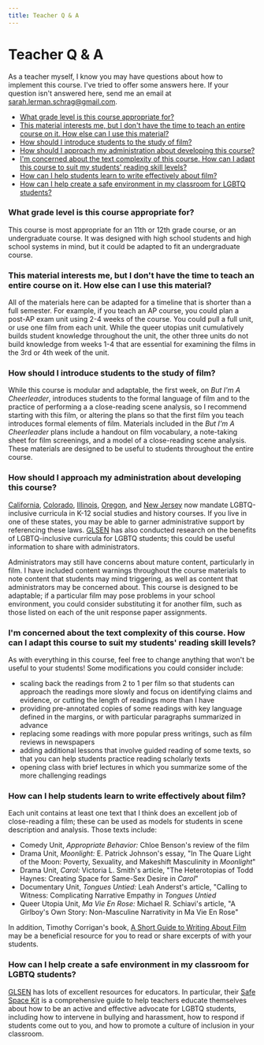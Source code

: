 ```yaml
---
title: Teacher Q & A
---
```

# Teacher Q & A

As a teacher myself, I know you may have questions about how to implement this course. I've tried to offer some answers here. If your question isn't answered here, send me an email at [sarah.lerman.schrag@gmail.com](mailto:sarah.lerman.schrag@gmail.com).

<ul id="q-and-a">
<li><a href="#q-grade">
What grade level is this course appropriate for?
</a></li>

<li><a href="#q-time">
This material interests me, but I don't have the time to teach an entire course on it. How else can I use this material?
</a></li>

<li><a href="#q-introduce">
How should I introduce students to the study of film?
</a></li>

<li><a href="#q-admin">
How should I approach my administration about developing this course?
</a></li>

<li><a href="#q-complexity">
I'm concerned about the text complexity of this course. How can I adapt this course to suit my students' reading skill levels?
</a></li>

<li><a href="#q-write">
How can I help students learn to write effectively about film?
</a></li>

<li><a href="#q-safe">
How can I help create a safe environment in my classroom for LGBTQ students?
</a></li>
</ul>

<span id="q-grade"></span>
### What grade level is this course appropriate for?

This course is most appropriate for an 11th or 12th grade course, or an undergraduate course. It was designed with high school students and high school systems in mind, but it could be adapted to fit an undergraduate course.

<span id="q-time"></span>
### This material interests me, but I don't have the time to teach an entire course on it. How else can I use this material?

All of the materials here can be adapted for a timeline that is shorter than a full semester. For example, if you teach an AP course, you could plan a post-AP exam unit using 2-4 weeks of the course. You could pull a full unit, or use one film from each unit. While the queer utopias unit cumulatively builds student knowledge throughout the unit, the other three units do not build knowledge from weeks 1-4 that are essential for examining the films in the 3rd or 4th week of the unit.

<span id="q-introduce"></span>
### How should I introduce students to the study of film?

While this course is modular and adaptable, the first week, on *But I'm A Cheerleader*, introduces students to the formal language of film and to the practice of performing a a close-reading scene analysis, so I recommend starting with this film, or altering the plans so that the first film you teach introduces formal elements of film. Materials included in the *But I'm A Cheerleader* plans include a handout on film vocabulary, a note-taking sheet for film screenings, and a model of a close-reading scene analysis. These materials are designed to be useful to students throughout the entire course.  

<span id="q-admin"></span>
### How should I approach my administration about developing this course?

[California](https://en.wikipedia.org/wiki/FAIR_Education_Act), [Colorado](https://www.bustle.com/p/colorado-votes-to-teach-lgbtq-inclusive-curriculum-to-students-in-public-schools-17300826), [Illinois](https://www.equalityillinois.us/%EF%BB%BFlgbtq-inclusive-curriculum-bill-approved-by-illinois-gov-jb-pritzker/), [Oregon](https://www.out.com/news/2019/8/16/heres-every-state-requires-schools-teach-lgbtq-history), and [New Jersey](https://www.nj.com/education/2019/02/nj-schools-will-finally-teach-kids-about-gay-history-heres-what-kids-would-learn.html) now mandate LGBTQ-inclusive curricula in K-12 social studies and history courses. If you live in one of these states, you may be able to garner administrative support by referencing these laws. [GLSEN](https://www.glsen.org/research/lgbtq-inclusive-curriculum) has also conducted research on the benefits of LGBTQ-inclusive curricula for LGBTQ students; this could be useful information to share with administrators.

Administrators may still have concerns about mature content, particularly in film. I have included content warnings throughout the course materials to note content that students may mind triggering, as well as content that administrators may be concerned about. This course is designed to be adaptable; if a particular film may pose problems in your school environment, you could consider substituting it for another film, such as those listed on each of the unit response paper assignments.

<span id="q-complexity"></span>
### I'm concerned about the text complexity of this course. How can I adapt this course to suit my students' reading skill levels?

As with everything in this course, feel free to change anything that won't be useful to your students! Some modifications you could consider include:
* scaling back the readings from 2 to 1 per film so that students can approach the readings more slowly and focus on identifying claims and evidence, or cutting the length of readings more than I have
* providing pre-annotated copies of some readings with key language defined in the margins, or with particular paragraphs summarized in advance
* replacing some readings with more popular press writings, such as film reviews in newspapers
* adding additional lessons that involve guided reading of some texts, so that you can help students practice reading scholarly texts
* opening class with brief lectures in which you summarize some of the more challenging readings

<span id="q-write"></span>
### How can I help students learn to write effectively about film?

Each unit contains at least one text that I think does an excellent job of close-reading a film; these can be used as models for students in scene description and analysis. Those texts include:
* Comedy Unit, *Appropriate Behavior:* Chloe Benson's review of the film
* Drama Unit, *Moonlight:* E. Patrick Johnson's essay, "In The Quare Light of the Moon: Poverty, Sexuality, and Makeshift Masculinity in *Moonlight*"
* Drama Unit, *Carol:* Victoria L. Smith's article, "The Heterotopias of Todd Haynes: Creating Space for Same-Sex Desire in *Carol*"
* Documentary Unit, *Tongues Untied:* Leah Anderst's article, "Calling to Witness: Complicating Narrative Empathy in *Tongues Untied*
* Queer Utopia Unit, *Ma Vie En Rose:* Michael R. Schiavi's article, "A Girlboy's Own Story: Non-Masculine Narrativity in Ma Vie En Rose"

In addition, Timothy Corrigan's book, [A Short Guide to Writing About Film](https://www.pearson.com/us/higher-education/program/Corrigan-Short-Guide-to-Writing-about-Film-A-9th-Edition/PGM332723.html) may be a beneficial resource for you to read or share excerpts of with your students.

<span id="q-safe"></span>
### How can I help create a safe environment in my classroom for LGBTQ students?

[GLSEN](https://www.glsen.org/) has lots of excellent resources for educators. In particular, their [Safe Space Kit](https://www.glsen.org/sites/default/files/2019-11/GLSEN%20English%20SafeSpace%20Book%20Text%20Updated%202019.pdf) is a comprehensive guide to help teachers educate themselves about how to be an active and effective advocate for LGBTQ students, including how to intervene in bullying and harassment, how to respond if students come out to you, and how to promote a culture of inclusion in your classroom.
